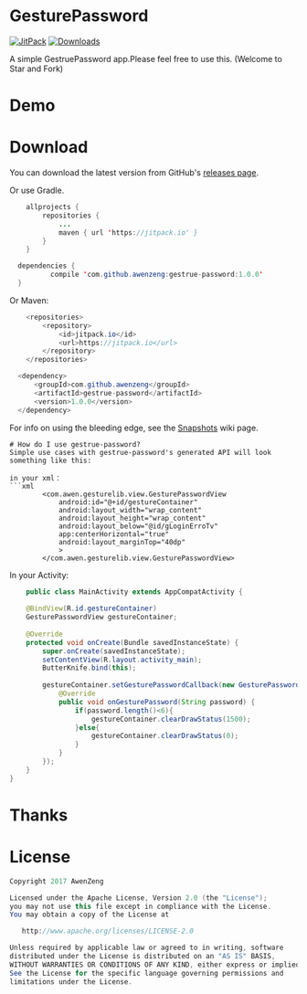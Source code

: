 # GesturePassword

[![JitPack](https://jitpack.io/v/awenzeng/gestrue-password.svg)](https://jitpack.io/#awenzeng/gestrue-password)
[![Downloads](https://jitpack.io/v/awenzeng/gestrue-password/month.svg)](https://jitpack.io/#awenzeng/gestrue-password)

A simple GestruePassword app.Please feel free to use this. (Welcome to Star and Fork)


# Demo

# Download
You can download the latest version from GitHub's [releases page](https://github.com/awenzeng/gestrue-password/releases).

Or use Gradle.
```java
	allprojects {
		repositories {
			...
			maven { url 'https://jitpack.io' }
		}
	}
  ```
  ```java
  	dependencies {
	        compile 'com.github.awenzeng:gestrue-password:1.0.0'
	}

```
Or Maven:
```java
	<repositories>
		<repository>
		    <id>jitpack.io</id>
		    <url>https://jitpack.io</url>
		</repository>
	</repositories>
  ```
  ```java
  	<dependency>
	    <groupId>com.github.awenzeng</groupId>
	    <artifactId>gestrue-password</artifactId>
	    <version>1.0.0</version>
	</dependency>
```
For info on using the bleeding edge, see the [Snapshots](https://jitpack.io/#awenzeng/gestrue-password) wiki page.

```
# How do I use gestrue-password?
Simple use cases with gestrue-password's generated API will look something like this:

in your xml：
```xml
        <com.awen.gesturelib.view.GesturePasswordView
            android:id="@+id/gestureContainer"
            android:layout_width="wrap_content"
            android:layout_height="wrap_content"
            android:layout_below="@id/gLoginErroTv"
            app:centerHorizontal="true"
            android:layout_marginTop="40dp"
            >
        </com.awen.gesturelib.view.GesturePasswordView>
```


In your Activity:
```java
    public class MainActivity extends AppCompatActivity {
    
    @BindView(R.id.gestureContainer)
    GesturePasswordView gestureContainer;
    
    @Override
    protected void onCreate(Bundle savedInstanceState) {
        super.onCreate(savedInstanceState);
        setContentView(R.layout.activity_main);
        ButterKnife.bind(this);
        
        gestureContainer.setGesturePasswordCallback(new GesturePasswordCallback() {
            @Override
            public void onGesturePassword(String password) {
                if(password.length()<6){                  
                    gestureContainer.clearDrawStatus(1500);
                }else{              
                    gestureContainer.clearDrawStatus(0);
                }
            }
        });
    }
}
```
# Thanks

# License
```java
Copyright 2017 AwenZeng

Licensed under the Apache License, Version 2.0 (the "License");
you may not use this file except in compliance with the License.
You may obtain a copy of the License at

   http://www.apache.org/licenses/LICENSE-2.0

Unless required by applicable law or agreed to in writing, software
distributed under the License is distributed on an "AS IS" BASIS,
WITHOUT WARRANTIES OR CONDITIONS OF ANY KIND, either express or implied.
See the License for the specific language governing permissions and
limitations under the License.
```



